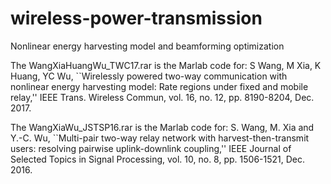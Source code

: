# wireless-power-transmission
Nonlinear energy harvesting model and beamforming optimization

The WangXiaHuangWu_TWC17.rar is the Marlab code for:
S Wang, M Xia, K Huang, YC Wu, 
``Wirelessly powered two-way communication with nonlinear energy harvesting model: Rate regions under fixed and mobile relay,'' 
IEEE Trans. Wireless Commun, vol. 16, no. 12, pp. 8190-8204, Dec. 2017.

The WangXiaWu_JSTSP16.rar is the Marlab code for:
S. Wang, M. Xia and Y.-C. Wu, 
``Multi-pair two-way relay network with harvest-then-transmit users: resolving pairwise uplink-downlink coupling,'' 
IEEE Journal of Selected Topics in Signal Processing, vol. 10, no. 8, pp. 1506-1521, Dec. 2016.
